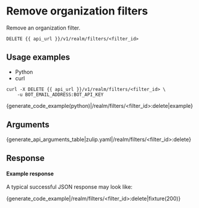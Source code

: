 # Remove organization filters

Remove an organization filter.

`DELETE {{ api_url }}/v1/realm/filters/<filter_id>`

## Usage examples

<div class="code-section" markdown="1">
<ul class="nav">
<li data-language="python">Python</li>
<li data-language="curl">curl</li>
</ul>
<div class="blocks">

<div data-language="curl" markdown="1">

```
curl -X DELETE {{ api_url }}/v1/realm/filters/<filter_id> \
    -u BOT_EMAIL_ADDRESS:BOT_API_KEY
```

</div>

<div data-language="python" markdown="1">

{generate_code_example(python)|/realm/filters/<filter_id>:delete|example}

</div>

</div>

</div>

## Arguments

{generate_api_arguments_table|zulip.yaml|/realm/filters/<filter_id>:delete}

## Response

#### Example response

A typical successful JSON response may look like:

{generate_code_example|/realm/filters/<filter_id>:delete|fixture(200)}
